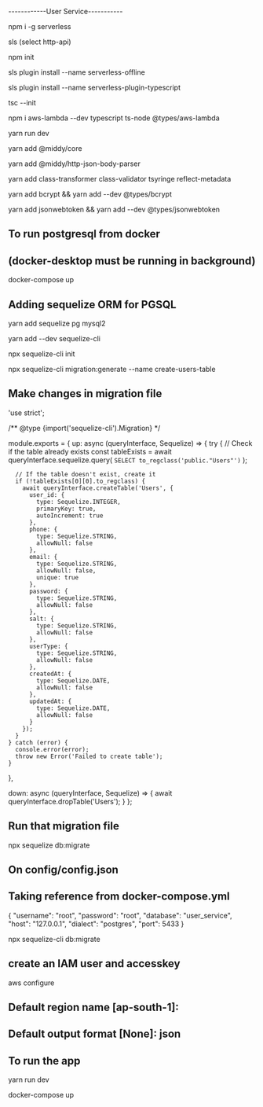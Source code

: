 ------------User Service-----------

npm i -g serverless

sls
(select http-api)

npm init

sls plugin install --name serverless-offline

sls plugin install --name serverless-plugin-typescript

tsc --init

npm i aws-lambda --dev typescript ts-node @types/aws-lambda

yarn run dev

yarn add @middy/core

yarn add @middy/http-json-body-parser

yarn add class-transformer class-validator tsyringe reflect-metadata

yarn add bcrypt && yarn add --dev @types/bcrypt

yarn add jsonwebtoken && yarn add --dev @types/jsonwebtoken

## To run postgresql from docker 

## (docker-desktop must be running in background)

docker-compose up 



## Adding sequelize ORM for PGSQL

yarn add sequelize pg mysql2

yarn add --dev sequelize-cli

npx sequelize-cli init

npx sequelize-cli migration:generate --name create-users-table


## Make changes in migration file

'use strict';

/** @type {import('sequelize-cli').Migration} */

module.exports = {
  up: async (queryInterface, Sequelize) => {
    try {
      // Check if the table already exists
      const tableExists = await queryInterface.sequelize.query(
        `SELECT to_regclass('public."Users"')`
      );

      // If the table doesn't exist, create it
      if (!tableExists[0][0].to_regclass) {
        await queryInterface.createTable('Users', {
          user_id: {
            type: Sequelize.INTEGER,
            primaryKey: true,
            autoIncrement: true
          },
          phone: {
            type: Sequelize.STRING,
            allowNull: false
          },
          email: {
            type: Sequelize.STRING,
            allowNull: false,
            unique: true
          },
          password: {
            type: Sequelize.STRING,
            allowNull: false
          },
          salt: {
            type: Sequelize.STRING,
            allowNull: false
          },
          userType: {
            type: Sequelize.STRING,
            allowNull: false
          },
          createdAt: {
            type: Sequelize.DATE,
            allowNull: false
          },
          updatedAt: {
            type: Sequelize.DATE,
            allowNull: false
          }
        });
      }
    } catch (error) {
      console.error(error);
      throw new Error('Failed to create table');
    }
  },

  down: async (queryInterface, Sequelize) => {
    await queryInterface.dropTable('Users');
  }
};

## Run that migration file

npx sequelize db:migrate

## On config/config.json

## Taking reference from docker-compose.yml

{
  "username": "root",
  "password": "root",
  "database": "user_service",
  "host": "127.0.0.1",
  "dialect": "postgres",
  "port": 5433
}

npx sequelize-cli db:migrate


## create an IAM user and accesskey

aws configure

## Default region name [ap-south-1]: 

## Default output format [None]: json



## To run the app

yarn run dev

docker-compose up
